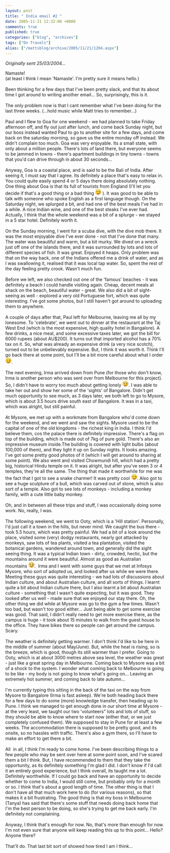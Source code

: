 ```yaml
---
layout: post
title: " India email #2 "
date: 2005-11-21 12:32:00 +0000
comments: true
published: true
categories: ["blog", "archives"]
tags: ["On Travels"]
alias: ["/mattsblog/archive/2005/11/21/1204.aspx"]
---
```

<!-- more -->

<P><EM>Originally sent 25/03/2004...</EM></P>
 <P>Namaste! <BR>(at least I think I mean 'Namaste'. I'm pretty sure it means hello.)<BR>&nbsp;<BR>Been thinking for a few days that I've been pretty slack, and that its about time I got around to writing another email... So, surprisingly, this is it.<BR>&nbsp;<BR>The only problem now is that I cant remember what I've been doing for the last three weeks. (...hold music while Matt tries to remember...)<BR>&nbsp;<BR>Paul and I flew to Goa for one weekend - we had planned to take Friday afternoon off, and fly out just after lunch, and come back Sunday night, but our boss instead wanted Paul to go to another site for a few days, and come back on the saturday morning, so gave us the entire monday off instead. We didn't complain too much. Goa was very enjoyable. Its a small state, with only about a million people. There's lots of land there, but everyone seems to be jammed in towns - there's apartment buildings in tiny towns - towns that you'd can drive through in about 30 seconds...<BR>&nbsp;<BR>Anyway, Goa is a coastal place, and is said to be the Bali of India. After seeing it, I must say that I agree. Its definitely a place that's easy to relax in. You could quite easily spend 4 or 5 days there doing absolutely nothing. One thing about Goa is that its full of tourists from England (I'll let you decide if that's a good thing or a bad thing&nbsp;<IMG alt=":)" class="emoticon" src="/images/emotions/emotion-1.gif" border=0> ). It was good to be able to talk with someone who spoke English as a first language though. On the Saturday night, we splurged a bit, and had one of the best meals I've had in a while. A nice Indian wine, and one of the best steaks I've ever had. Actually, I think that the whole weekend was a bit of a splurge - we stayed in a 5 star hotel. Definitely worth it.<BR>&nbsp;<BR>On the Sunday morning, I went for a scuba dive, with the dive mob there. It was the most enjoyable dive I've ever done - not that I've done that many. The water was beautiful and warm, but a bit murky. We dived on a wreck just off one of the islands there, and it was surrounded by lots and lots of different species of fish. It was great. Enjoyed it heaps. Only problem was that on the way back, one of the Indians offered me a drink of water, and as I was swallowing it, realised that it was local tap water. So, spent the rest of the day feeling pretty crook. Wasn't much fun.<BR>&nbsp;<BR>Before we left, we also checked out one of the 'famous' beaches - it was definitely a beach I could handle visiting again. Cheap, decent meals at shack on the beach, beautiful water - great. We also did a bit of sight-seeing as well - explored a very old Portuguese fort, which was quite interesting. I've got some photos, but I still haven't got around to uploading them to anywhere.<BR>&nbsp;<BR>A couple of days after that, Paul left for Melbourne, leaving me all by my lonesome. To 'celebrate', we went out to dinner at the restaurant at the Taj West End (which is the most expensive, high quality hotel in Bangalore). A few drinks, a nice meal, and some excessive taxes later, we got the bill for 6000 rupees (about AU$200). It turns out that imported alcohol has a 70% tax on it. So, what was already an expensive drink (a very nice scotch), turned out to be unbelievably expensive. But, I think it was worth it. Think I'll go back there at some point, but I'll be a bit more careful about what I order&nbsp;<IMG alt=":)" class="emoticon" src="/images/emotions/emotion-1.gif" border=0>.<BR>&nbsp;<BR>The next evening, Irma arrived down from Pune (for those who don't know, Irma is another person who was sent over from Melbourne for this project). So, I didn't have to worry too much about getting lonely&nbsp;<IMG alt=":)" class="emoticon" src="/images/emotions/emotion-1.gif" border=0>. I was able to take her out and show her some of the 'sights' of Bangalore. Didn't get much opportunity to see much, as 3 days later, we both left to go to Mysore, which is about 3.5 hours drive south east of Bangalore. It was in a taxi, which was alright, but still painful.<BR>&nbsp;<BR>At Mysore, we met up with a workmate from Bangalore who'd come down for the weekend, and we went and saw the sights. Mysore used to be the capital of one of the old kingdoms - the richest king in India. I think I'd believe them, cos the palace there is definitely impressive. There's a flag on top of the building, which is made out of 7kg of pure gold. There's also an impressive museum inside.The building is covered with light bulbs (about 100,000 of them), and they light it up on Sunday nights. It looks amazing. I've got some pretty good photos of it (which I will get around to sharing at some point). We also went and visited Chowmundi hill, which had a pretty big, historical Hindu temple on it. It was alright, but after you've seen 3 or 4 temples, they're all the same. The thing that made it worthwhile for me was the fact that I got to see a snake charmer! It was pretty cool&nbsp;<IMG alt=":)" class="emoticon" src="/images/emotions/emotion-1.gif" border=0>. Also got to see a huge sculpture of a bull, which was carved out of stone, which is also sort of a temple. Also got to see lots of monkeys - including a monkey family, with a cute little baby monkey.<BR>&nbsp;<BR>Oh, and in between all these trips and stuff, I was occasionally doing some work. No, really, I was.<BR>&nbsp;<BR>The following weekend, we went to Ooty, which is a 'Hill station'. Personally, I'd just call it a town in the hills, but never mind. We caught the bus there - took 5.5 hours, which was pretty painful. We had a bit of a look around the place, visited some (very) dodgy restaurants, nearly got attacked by monkeys, saw lots of tea plants, visited a tea plantation, visited the botanical gardens, wandered around town, and generally did the sight seeing thing. It was a typical Indian town - dirty, crowded, hectic, but the mountains around it were beautiful. Almost as good as Australian mountains&nbsp;<IMG alt=":)" class="emoticon" src="/images/emotions/emotion-1.gif" border=0>.&nbsp; Irma and I went with some guys that we met at Infosys Mysore, who sort of adopted us, and looked after us while we were there. Meeting these guys was quite interesting - we had lots of discussions about Indian culture, and about Australian culture, and all sorts of things. I learnt quite a bit about Indian culture there, but I also learnt a bit about Australian culture - something that I wasn't quite expecting, but it was good. They looked after us well - made sure that we enjoyed our stay there. Oh, the other thing we did while at Mysore was go to the gym a few times. Wasn't too bad, but wasn't too good either... Just being able to get some exercise was good. That said, I didn't really need to get more exercise there, as the campus is huge - it took about 15 minutes to walk from the guest house to the office. They have bikes there so people can get around the campus. Scary.<BR>&nbsp;<BR>The weather is definitely getting warmer. I don't think I'd like to be here in the middle of summer (about May/June). But, while the heat is rising, so is the breeze, which is good, though its still warmer than I prefer. Going to Ooty, which is at about 3000 metres above sea level, the weather was great - just like a great spring day in Melbourne. Coming back to Mysore was a bit of a shock to the system. I wonder what coming back to Melbourne is going to be like - my body is not going to know what's going on... Leaving an extremely hot summer, and coming back to late autumn...<BR>&nbsp;<BR>I'm currently typing this sitting in the back of the taxi on the way from Mysore to Bangalore (Irma is fast asleep). We're both heading back there for a few days to do some (more) knowledge transfer, then heading up to Pune. I think we managed to get enough done in our short time at Mysore - at the very least, we taught our two 'volunteers" lots and lots of stuff, so they should be able to know where to start now (either that, or we just completely confused them). We supposed to stay in Pune for at least a few weeks. The accommodation there is supposed to be pretty good, and its onsite, so no hassles with traffic. There's also a gym there, so I'll have to make an effort to get there a bit.<BR>&nbsp;<BR>All&nbsp; in all, I think I'm ready to come home. I've been describing things to a few people who may be sent over here at some point soon, and I've scared them a bit I think. But, I have recommended to them that they take the opportunity, as its definitely something I'm glad I did. I don't know if I'd call it an entirely good experience, but I think overall, its taught me a lot. Definitely worthwhile. If I could go back and have an opportunity to decide whether to come to India, I would still come, but probably only for a month or so. I think that's about a good length of time. The other thing is that I don't have all that much work here to do (for various reasons), so that makes it a bit frustrating. The good thing is that my boss in Melbourne (Tanya) has said that there's some stuff that needs doing back home that I'm the best person to be doing, so she's trying to get me back early. I'm definitely not complaining.<BR>&nbsp;<BR>Anyway, I think that's enough for now. No, that's more than enough for now. I'm not even sure that anyone will keep reading this up to this point... Hello? Anyone there?<BR>&nbsp;<BR>That'll do. That last bit sort of showed how tired I am I think...</P>
